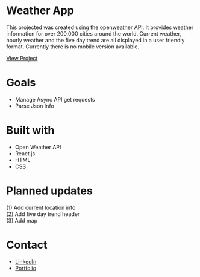 # Weather App
This projected was created using the openweather API. It provides weather information for over 200,000 cities around the world. Current weather, hourly weather and the five day trend are all displayed in a user friendly format. Currently there is no mobile version available. 

[View Project](https://chrissyrnyk.github.io/weather-app/)

# Goals
- Manage Async API get requests
- Parse Json Info

# Built with
- Open Weather API
- React.js
- HTML
- CSS

# Planned updates
(1) Add current location info <br />
(2) Add five day trend header <br />
(3) Add map

# Contact
- [LinkedIn](https://www.linkedin.com/in/christopher-syrnyk-3b5058259/)
- [Portfolio](https://christophersyrnyk.dev)



